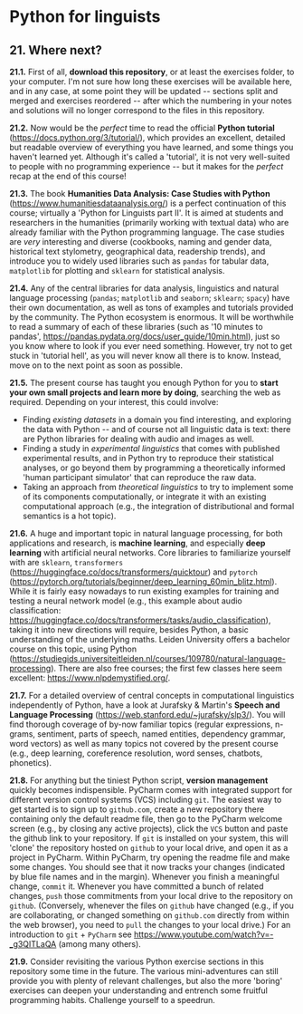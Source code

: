 # Python for linguists


## 21. Where next?

**21.1.** First of all, **download this repository**, or at least the exercises folder, to your computer. I'm not sure how long these exercises will be available here, and in any case, at some point they will be updated -- sections split and merged and exercises reordered -- after which the numbering in your notes and solutions will no longer correspond to the files in this repository.

**21.2.** Now would be the _perfect_ time to read the official **Python tutorial** (https://docs.python.org/3/tutorial/), which provides an excellent, detailed but readable overview of everything you have learned, and some things you haven't learned yet. Although it's called a 'tutorial', it is not very well-suited to people with no programming experience -- but it makes for the _perfect_ recap at the end of this course!

**21.3.** The book **Humanities Data Analysis: Case Studies with Python** (https://www.humanitiesdataanalysis.org/) is a perfect continuation of this course; virtually a 'Python for Linguists part II'. It is aimed at students and researchers in the humanities (primarily working with textual data) who are already familiar with the Python programming language. The case studies are _very_ interesting and diverse (cookbooks, naming and gender data, historical text stylometry, geographical data, readership trends), and introduce you to widely used libraries such as `pandas` for tabular data, `matplotlib` for plotting and `sklearn` for statistical analysis.

**21.4.** Any of the central libraries for data analysis, linguistics and natural language processing (`pandas`; `matplotlib` and `seaborn`; `sklearn`; `spacy`) have their own documentation, as well as tons of examples and tutorials provided by the community. The Python ecosystem is enormous. It will be worthwhile to read a summary of each of these libraries (such as '10 minutes to pandas', https://pandas.pydata.org/docs/user_guide/10min.html), just so you know where to look if you ever need something. However, try not to get stuck in 'tutorial hell', as you will never know all there is to know. Instead, move on to the next point as soon as possible.

**21.5.** The present course has taught you enough Python for you to **start your own small projects and learn more by doing**, searching the web as required. Depending on your interest, this could involve:
 - Finding _existing datasets_ in a domain you find interesting, and exploring the data with Python -- and of course not all linguistic data is text: there are Python libraries for dealing with audio and images as well. 
 - Finding a study in _experimental linguistics_ that comes with published experimental results, and in Python try to reproduce their statistical analyses, or go beyond them by programming a theoretically informed 'human participant simulator' that can reproduce the raw data. 
 - Taking an approach from _theoretical linguistics_ to try to implement some of its components computationally, or integrate it with an existing computational approach (e.g., the integration of distributional and formal semantics is a hot topic).

**21.6.** A huge and important topic in natural language processing, for both applications and research, is **machine learning**, and especially **deep learning** with artificial neural networks. Core libraries to familiarize yourself with are `sklearn`, `transformers` (https://huggingface.co/docs/transformers/quicktour) and `pytorch` (https://pytorch.org/tutorials/beginner/deep_learning_60min_blitz.html). While it is fairly easy nowadays to run existing examples for training and testing a neural network model (e.g., this example about audio classification: https://huggingface.co/docs/transformers/tasks/audio_classification), taking it into new directions will require, besides Python, a basic understanding of the underlying maths. Leiden University offers a bachelor course on this topic, using Python (https://studiegids.universiteitleiden.nl/courses/109780/natural-language-processing). There are also free courses; the first few classes here seem excellent: https://www.nlpdemystified.org/.

**21.7.** For a detailed overview of central concepts in computational linguistics independently of Python, have a look at Jurafsky & Martin's **Speech and Language Processing** (https://web.stanford.edu/~jurafsky/slp3/). You will find thorough coverage of by-now familiar topics (regular expressions, n-grams, sentiment, parts of speech, named entities, dependency grammar, word vectors) as well as many topics not covered by the present course (e.g., deep learning, coreference resolution, word senses, chatbots, phonetics).

**21.8.** For anything but the tiniest Python script, **version management** quickly becomes indispensible. PyCharm comes with integrated support for different version control systems (VCS) including `git`. The easiest way to get started is to sign up to `github.com`, create a new repository there containing only the default readme file, then go to the PyCharm welcome screen (e.g., by closing any active projects), click the `VCS` button and paste the github link to your repository. If `git` is installed on your system, this will 'clone' the repository hosted on `github` to your local drive, and open it as a project in PyCharm. Within PyCharm, try opening the readme file and make some changes. You should see that it now tracks your changes (indicated by blue file names and in the margin). Whenever you finish a meaningful change, `commit` it. Whenever you have committed a bunch of related changes, `push` those commitments from your local drive to the repository on `github`. (Conversely, whenever the files on `github` have changed (e.g., if you are collaborating, or changed something on `github.com` directly from within the web browser), you need to `pull` the changes to your local drive.) For an introduction to `git` + `PyCharm` see https://www.youtube.com/watch?v=-_g3QITLaQA (among many others).

**21.9.** Consider revisiting the various Python exercise sections in this repository some time in the future. The various mini-adventures can still provide you with plenty of relevant challenges, but also the more 'boring' exercises can deepen your understanding and entrench some fruitful programming habits. Challenge yourself to a speedrun.

